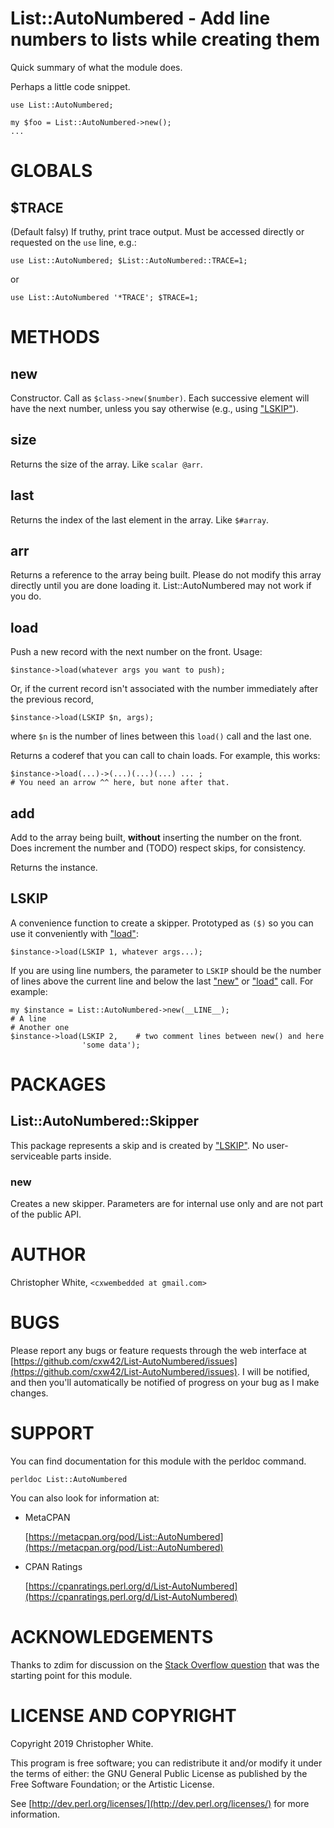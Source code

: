# List::AutoNumbered - Add line numbers to lists while creating them



Quick summary of what the module does.

Perhaps a little code snippet.

    use List::AutoNumbered;

    my $foo = List::AutoNumbered->new();
    ...

# GLOBALS

## $TRACE

(Default falsy) If truthy, print trace output.  Must be accessed directly
or requested on the `use` line, e.g.:

    use List::AutoNumbered; $List::AutoNumbered::TRACE=1;

or

    use List::AutoNumbered '*TRACE'; $TRACE=1;

# METHODS

## new

Constructor.  Call as `$class->new($number)`.  Each successive element
will have the next number, unless you say otherwise (e.g., using ["LSKIP"](#lskip)).

## size

Returns the size of the array.  Like `scalar @arr`.

## last

Returns the index of the last element in the array.  Like `$#array`.

## arr

Returns a reference to the array being built.  Please do not modify this
array directly until you are done loading it.  List::AutoNumbered may not
work if you do.

## load

Push a new record with the next number on the front.  Usage:

    $instance->load(whatever args you want to push);

Or, if the current record isn't associated with the number immediately after
the previous record,

    $instance->load(LSKIP $n, args);

where `$n` is the number of lines between this `load()` call and the last one.

Returns a coderef that you can call to chain loads.  For example, this works:

    $instance->load(...)->(...)(...)(...) ... ;
    # You need an arrow ^^ here, but none after that.

## add

Add to the array being built, **without** inserting the number on the front.
Does increment the number and (TODO) respect skips, for consistency.

Returns the instance.

## LSKIP

A convenience function to create a skipper.  Prototyped as `($)` so you can
use it conveniently with ["load"](#load):

    $instance->load(LSKIP 1, whatever args...);

If you are using line numbers, the parameter to `LSKIP` should be the number
of lines above the current line and below the last ["new"](#new) or ["load"](#load) call.
For example:

    my $instance = List::AutoNumbered->new(__LINE__);
    # A line
    # Another one
    $instance->load(LSKIP 2,    # two comment lines between new() and here
                    'some data');

# PACKAGES

## List::AutoNumbered::Skipper

This package represents a skip and is created by ["LSKIP"](#lskip).
No user-serviceable parts inside.

### new

Creates a new skipper.  Parameters are for internal use only and are not
part of the public API.

# AUTHOR

Christopher White, `<cxwembedded at gmail.com>`

# BUGS

Please report any bugs or feature requests through the web interface at
[https://github.com/cxw42/List-AutoNumbered/issues](https://github.com/cxw42/List-AutoNumbered/issues).  I will be notified, and
then you'll automatically be notified of progress on your bug as I make
changes.

# SUPPORT

You can find documentation for this module with the perldoc command.

    perldoc List::AutoNumbered

You can also look for information at:

- MetaCPAN

    [https://metacpan.org/pod/List::AutoNumbered](https://metacpan.org/pod/List::AutoNumbered)

- CPAN Ratings

    [https://cpanratings.perl.org/d/List-AutoNumbered](https://cpanratings.perl.org/d/List-AutoNumbered)

# ACKNOWLEDGEMENTS

Thanks to zdim for discussion on the
[Stack Overflow question](https://stackoverflow.com/q/50510809/2877364)
that was the starting point for this module.

# LICENSE AND COPYRIGHT

Copyright 2019 Christopher White.

This program is free software; you can redistribute it and/or modify it
under the terms of either: the GNU General Public License as published
by the Free Software Foundation; or the Artistic License.

See [http://dev.perl.org/licenses/](http://dev.perl.org/licenses/) for more information.

